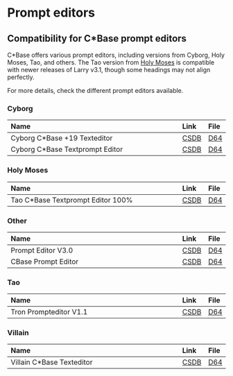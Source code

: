 <style>
    table th:first-of-type {
        width: 100%;
    }
    table th:nth-of-type(2) {
        width: 100%;
    }
    table th:nth-of-type(3) {
        width: 100%;
    }
    table th:nth-of-type(4) {
        width: 100%;
    }
</style>

# Prompt editors

## Compatibility for C\*Base prompt editors
C\*Base offers various prompt editors, including versions from Cyborg, Holy Moses, Tao, and others. The Tao version from [Holy Moses](#holy-moses) is compatible with newer releases of Larry v3.1, though some headings may not align perfectly.

For more details, check the different prompt editors available.

### Cyborg
| Name                             | Link                                       | File                                        |
| :------------------------------- | :----------------------------------------- | :------------------------------------------ |
| Cyborg C\*Base +19 Texteditor    | [CSDB](https://csdb.dk/release/?id=179726) | [D64](prompt-editors/cyborg/cybtext+19.d64) |
| Cyborg C\*Base Textprompt Editor | [CSDB](https://csdb.dk/release/?id=168164) | [D64](prompt-editors/cyborg/CYBTEXT.D64)    |

### Holy Moses
| Name                               | Link                                       | File                                        |
| :--------------------------------- | :----------------------------------------- | :------------------------------------------ |
| Tao C\*Base Textprompt Editor 100% | [CSDB](https://csdb.dk/release/?id=191017) | [D64](prompt-editors/holy-moses/textao.D64) |

### Other
| Name                | Link                                       | File                                            |
| :------------------ | :----------------------------------------- | :---------------------------------------------- |
| Prompt Editor V3.0  | [CSDB](https://csdb.dk/release/?id=231398) | [D64](prompt-editors/other/Prompt_Editor_3.d64) |
| CBase Prompt Editor | [CSDB](https://csdb.dk/release/?id=244295) | [D64](prompt-editors/other/Promptedit_onsl.d64) |

### Tao
| Name                   | Link                                       | File                                           |
| :--------------------- | :----------------------------------------- | :--------------------------------------------- |
| Tron Prompteditor V1.1 | [CSDB](https://csdb.dk/release/?id=215379) | [D64](prompt-editors/tao/Prompteditor_1.1.d64) |

### Villain
| Name                       | Link                                       | File                                      |
| :------------------------- | :----------------------------------------- | :---------------------------------------- |
| Villain C\*Base Texteditor | [CSDB](https://csdb.dk/release/?id=178409) | [D64](prompt-editors/villain/textvil.d64) |


